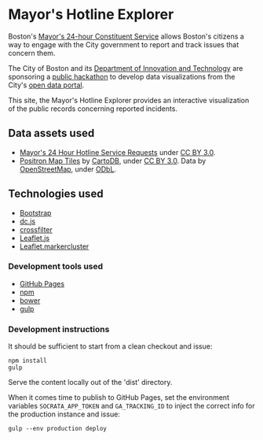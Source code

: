 # Mayor's Hotline Explorer

Boston's [Mayor's 24-hour Constituent Service](http://www.cityofboston.gov/mayor/24/) allows Boston's citizens a way to engage with the City government to report and track issues that concern them.

The City of Boston and its [Department of Innovation and Technology](http://www.cityofboston.gov/DoIT/) are sponsoring a [public hackathon](http://hubhacks2.challengepost.com/) to develop data visualizations from the City's [open data portal](https://data.cityofboston.gov/).

This site, the Mayor's Hotline Explorer provides an interactive visualization of the public records concerning reported incidents.

## Data assets used
* [Mayor's 24 Hour Hotline Service Requests](https://data.cityofboston.gov/resource/awu8-dc52) under [CC BY 3.0](https://creativecommons.org/licenses/by/3.0/).
* [Positron Map Tiles](http://cartodb.com/basemaps) by [CartoDB](http://cartodb.com/attributions#basemaps), under [CC BY 3.0](https://creativecommons.org/licenses/by/3.0/). Data by [OpenStreetMap](http://www.openstreetmap.org/), under [ODbL](http://opendatacommons.org/licenses/odbl/).

## Technologies used
* [Bootstrap](http://getbootstrap.com)
* [dc.js](http://dc-js.github.io/dc.js/)
* [crossfilter](http://square.github.io/crossfilter/)
* [Leaflet.js](http://leafletjs.com/)
* [Leaflet.markercluster](https://github.com/Leaflet/Leaflet.markercluster)

### Development tools used
* [GitHub Pages](https://pages.github.com/)
* [npm](https://www.npmjs.com/)
* [bower](http://bower.io/)
* [gulp](http://gulpjs.com/)

### Development instructions

It should be sufficient to start from a clean checkout and issue:

    npm install
    gulp

Serve the content locally out of the 'dist' directory.

When it comes time to publish to GitHub Pages, set the environment variables `SOCRATA_APP_TOKEN` and `GA_TRACKING_ID` to inject the correct info for the production instance and issue:

    gulp --env production deploy
